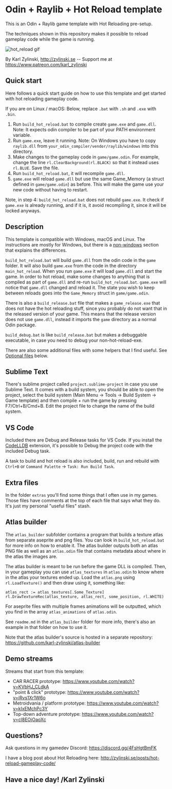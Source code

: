 # Odin + Raylib + Hot Reload template

This is an Odin + Raylib game template with Hot Reloading pre-setup.

The techniques shown in this repository makes it possible to reload gameplay code while the game is running.

![hot_reload gif](https://github.com/user-attachments/assets/18059ab2-0878-4617-971d-e629a969fc93)

By Karl Zylinski, http://zylinski.se -- Support me at https://www.patreon.com/karl_zylinski

## Quick start

Here follows a quick start guide on how to use this template and get started with hot reloading gameplay code.

If you are on Linux / macOS: Below, replace `.bat` with `.sh` and `.exe` with `.bin`.

1. Run `build_hot_reload.bat` to compile create `game.exe` and `game.dll`. Note: It expects odin compiler to be part of your PATH environment variable.
2. Run `game.exe`, leave it running. Note: On Windows you have to copy `raylib.dll` from `your_odin_compiler/vendor/raylib/windows` into this directory.
3. Make changes to the gameplay code in `game/game.odin`. For example, change the line `rl.ClearBackground(rl.BLACK)` so that it instead uses `rl.BLUE`. Save the file.
4. Run `build_hot_reload.bat`, it will recompile `game.dll`.
5. `game.exe` will reload `game.dll` but use the same Game_Memory (a struct defined in `game/game.odin`) as before. This will make the game use your new code without having to restart.

Note, in step 4: `build_hot_reload.bat` does not rebuild `game.exe`. It check if `game.exe` is already running, and if it is, it avoid recompiling it, since it will be locked anyways.

## Description

This template is compatible with Windows, macOS and Linux. The instructions are mostly for Windows, but there is a [non-windows](#non-windows) section that explains the differences.

`build_hot_reload.bat` will build `game.dll` from the odin code in the `game` folder. It will also build `game.exe` from the code in the directory `main_hot_reload`. When you run `game.exe` it will load `game.dll` and start the game. In order to hot reload, make some changes to anything that is compiled as part of `game.dll` and re-run `build_hot_reload.bat`. `game.exe` will notice that `game.dll` changed and reload it. The state you wish to keep between reloads goes into the `Game_Memory` struct in `game/game.odin`.

There is also a `build_release.bat` file that makes a `game_release.exe` that does not have the hot reloading stuff, since you probably do not want that in the released version of your game. This means that the release version does not use `game.dll`, instead it imports the `game` directory as a normal Odin package.

`build_debug.bat` is like `build_release.bat` but makes a debuggable executable, in case you need to debug your non-hot-reload-exe.

There are also some additional files with some helpers that I find useful. See [Optional files](#optional-files) below.

## Sublime Text

There's sublime project called `project.sublime-project` in case you use Sublime Text. It comes with a build system, you should be able to open the project, select the build system (Main Menu -> Tools -> Build System -> Game template) and then compile + run the game by pressing F7/Ctrl+B/Cmd+B. Edit the project file to change the name of the build system.

## VS Code

Included there are Debug and Release tasks for VS Code. If you install the [CodeLLDB](https://marketplace.visualstudio.com/items?itemName=vadimcn.vscode-lldb) extension, it's possible to Debug the project code with the included Debug task.

A task to build and hot reload is also included, build, run and rebuild with `Ctrl+B` or `Command Palette` -> `Task: Run Build Task`.

## Extra files

In the folder `extras` you'll find some things that I often use in my games. Those files have comments at the top of each file that says what they do. It's just my personal "useful files" stash.

## Atlas builder

The `atlas_builder` subfolder contains a program that builds a texture atlas from separate aseprite and png files. You can look in `build_hot_reload.bat` for more info on how to enable it. The atlas builder outputs both an atlas PNG file as well as an `atlas.odin` file that contains metadata about where in the atlas the images are.

The atlas builder is meant to be run before the game DLL is compiled. Then, in your gameplay you can use `atlas_textures` in `atlas.odin` to know where in the atlas your textures ended up. Load the `atlas.png` using `rl.LoadTexture()` and then draw using it, something like:

```
atlas_rect := atlas_textures[.Some_Texture]
rl.DrawTextureRec(atlas_texture, atlas_rect, some_position, rl.WHITE)
```

For aseprite files with multiple frames animations will be outputted, which you find in the array `atlas_animations` of `atlas.odin`.

See `readme.md` in the `atlas_builder` folder for more info, there's also an example in that folder on how to use it.

Note that the atlas builder's source is hosted in a separate repository: https://github.com/karl-zylinski/atlas-builder

## Demo streams

Streams that start from this template:
- CAR RACER prototype: https://www.youtube.com/watch?v=KVbHJ_CLdkA
- "point & click" prototype: https://www.youtube.com/watch?v=iRvs1Xr1W6o
- Metroidvania / platform prototype: https://www.youtube.com/watch?v=kIxEMchPc3Y
- Top-down adventure prototype: https://www.youtube.com/watch?v=cl8EOjOaoXc

## Questions?

Ask questions in my gamedev Discord: https://discord.gg/4FsHgtBmFK

I have a blog post about Hot Reloading here: http://zylinski.se/posts/hot-reload-gameplay-code/

## Have a nice day! /Karl Zylinski
